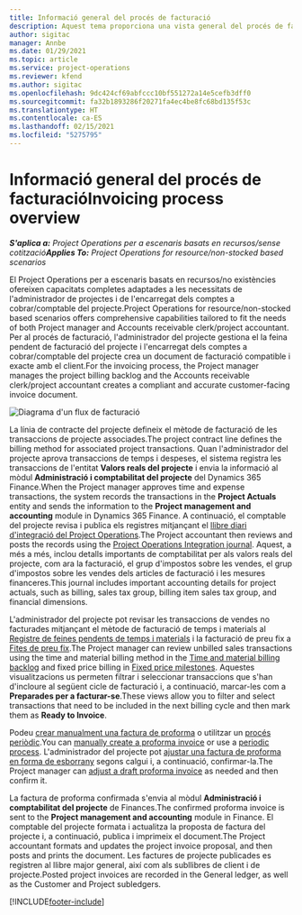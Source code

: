 ```yaml
---
title: Informació general del procés de facturació
description: Aquest tema proporciona una vista general del procés de facturació al Project Operations per a escenaris basats en recursos/no en existències.
author: sigitac
manager: Annbe
ms.date: 01/29/2021
ms.topic: article
ms.service: project-operations
ms.reviewer: kfend
ms.author: sigitac
ms.openlocfilehash: 9dc424cf69abfccc10bf551272a14e5cefb3dff0
ms.sourcegitcommit: fa32b1893286f20271fa4ec4be8fc68bd135f53c
ms.translationtype: HT
ms.contentlocale: ca-ES
ms.lasthandoff: 02/15/2021
ms.locfileid: "5275795"
---
```

# <a name="invoicing-process-overview"></a><span data-ttu-id="fa8dd-103">Informació general del procés de facturació</span><span class="sxs-lookup"><span data-stu-id="fa8dd-103">Invoicing process overview</span></span>

<span data-ttu-id="fa8dd-104">_**S'aplica a:** Project Operations per a escenaris basats en recursos/sense cotització_</span><span class="sxs-lookup"><span data-stu-id="fa8dd-104">_**Applies To:** Project Operations for resource/non-stocked based scenarios_</span></span>

<span data-ttu-id="fa8dd-105">El Project Operations per a escenaris basats en recursos/no existències ofereixen capacitats completes adaptades a les necessitats de l'administrador de projectes i de l'encarregat dels comptes a cobrar/comptable del projecte.</span><span class="sxs-lookup"><span data-stu-id="fa8dd-105">Project Operations for resource/non-stocked based scenarios offers comprehensive capabilities tailored to fit the needs of both Project manager and Accounts receivable clerk/project accountant.</span></span> <span data-ttu-id="fa8dd-106">Per al procés de facturació, l'administrador del projecte gestiona el la feina pendent de facturació del projecte i l'encarregat dels comptes a cobrar/comptable del projecte crea un document de facturació compatible i exacte amb el client.</span><span class="sxs-lookup"><span data-stu-id="fa8dd-106">For the invoicing process, the Project manager manages the project billing backlog and the Accounts receivable clerk/project accountant creates a compliant and accurate customer-facing invoice document.</span></span>

![Diagrama d'un flux de facturació](./media/invoicing-flow.png)

<span data-ttu-id="fa8dd-108">La línia de contracte del projecte defineix el mètode de facturació de les transaccions de projecte associades.</span><span class="sxs-lookup"><span data-stu-id="fa8dd-108">The project contract line defines the billing method for associated project transactions.</span></span> <span data-ttu-id="fa8dd-109">Quan l'administrador del projecte aprova transaccions de temps i despeses, el sistema registra les transaccions de l'entitat **Valors reals del projecte** i envia la informació al mòdul **Administració i comptabilitat del projecte** del Dynamics 365 Finance.</span><span class="sxs-lookup"><span data-stu-id="fa8dd-109">When the Project manager approves time and expense transactions, the system records the transactions in the **Project Actuals** entity and sends the information to the **Project management and accounting** module in Dynamics 365 Finance.</span></span> <span data-ttu-id="fa8dd-110">A continuació, el comptable del projecte revisa i publica els registres mitjançant el [llibre diari d'integració del Project Operations](../project-accounting/project-operations-integration-journal.md).</span><span class="sxs-lookup"><span data-stu-id="fa8dd-110">The Project accountant then reviews and posts the records using the [Project Operations Integration journal](../project-accounting/project-operations-integration-journal.md).</span></span> <span data-ttu-id="fa8dd-111">Aquest, a més a més, inclou detalls importants de comptabilitat per als valors reals del projecte, com ara la facturació, el grup d'impostos sobre les vendes, el grup d'impostos sobre les vendes dels articles de facturació i les mesures financeres.</span><span class="sxs-lookup"><span data-stu-id="fa8dd-111">This journal includes important accounting details for project actuals, such as billing, sales tax group, billing item sales tax group, and financial dimensions.</span></span>

<span data-ttu-id="fa8dd-112">L'administrador del projecte pot revisar les transaccions de vendes no facturades mitjançant el mètode de facturació de temps i materials al [Registre de feines pendents de temps i materials](../proforma-invoicing/manage-billing-backlog.md#time-and-material-billing-backlog) i la facturació de preu fix a [Fites de preu fix](../proforma-invoicing/manage-billing-backlog.md#fixed-price-milestones).</span><span class="sxs-lookup"><span data-stu-id="fa8dd-112">The Project manager can review unbilled sales transactions using the time and material billing method in the [Time and material billing backlog](../proforma-invoicing/manage-billing-backlog.md#time-and-material-billing-backlog) and fixed price billing in [Fixed price milestones](../proforma-invoicing/manage-billing-backlog.md#fixed-price-milestones).</span></span> <span data-ttu-id="fa8dd-113">Aquestes visualitzacions us permeten filtrar i seleccionar transaccions que s'han d'incloure al següent cicle de facturació i, a continuació, marcar-les com a **Preparades per a facturar-se**.</span><span class="sxs-lookup"><span data-stu-id="fa8dd-113">These views allow you to filter and select transactions that need to be included in the next billing cycle and then mark them as **Ready to Invoice**.</span></span>

<span data-ttu-id="fa8dd-114">Podeu [crear manualment una factura de proforma](../proforma-invoicing/create-manual-proforma-invoice.md) o utilitzar un [procés periòdic](../proforma-invoicing/configure-automated-invoice-creation.md).</span><span class="sxs-lookup"><span data-stu-id="fa8dd-114">You can [manually create a proforma invoice](../proforma-invoicing/create-manual-proforma-invoice.md) or use a [periodic process](../proforma-invoicing/configure-automated-invoice-creation.md).</span></span> <span data-ttu-id="fa8dd-115">L'administrador del projecte pot [ajustar una factura de proforma en forma de esborrany](../proforma-invoicing/manage-proforma-invoice.md) segons calgui i, a continuació, confirmar-la.</span><span class="sxs-lookup"><span data-stu-id="fa8dd-115">The Project manager can [adjust a draft proforma invoice](../proforma-invoicing/manage-proforma-invoice.md) as needed and then confirm it.</span></span>

<span data-ttu-id="fa8dd-116">La factura de proforma confirmada s'envia al mòdul **Administració i comptabilitat del projecte** de Finances.</span><span class="sxs-lookup"><span data-stu-id="fa8dd-116">The confirmed proforma invoice is sent to the **Project management and accounting** module in Finance.</span></span> <span data-ttu-id="fa8dd-117">El comptable del projecte formata i actualitza la proposta de factura del projecte i, a continuació, publica i imprimeix el document.</span><span class="sxs-lookup"><span data-stu-id="fa8dd-117">The Project accountant formats and updates the project invoice proposal, and then posts and prints the document.</span></span> <span data-ttu-id="fa8dd-118">Les factures de projecte publicades es registren al llibre major general, així com als subllibres de client i de projecte.</span><span class="sxs-lookup"><span data-stu-id="fa8dd-118">Posted project invoices are recorded in the General ledger, as well as the Customer and Project subledgers.</span></span>


[!INCLUDE[footer-include](../includes/footer-banner.md)]